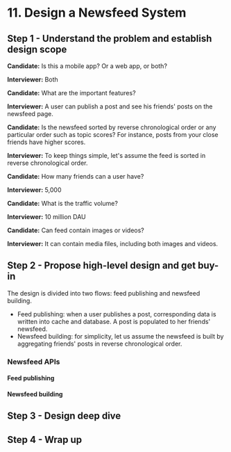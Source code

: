 # 11. Design a Newsfeed System

## Step 1 - Understand the problem and establish design scope

__Candidate:__ Is this a mobile app? Or a web app, or both?

__Interviewer:__ Both


__Candidate:__ What are the important features?

__Interviewer:__ A user can publish a post and see his friends' posts on the newsfeed page.


__Candidate:__ Is the newsfeed sorted by reverse chronological order or any particular order such as topic scores? For instance, posts from your close friends have higher scores.

__Interviewer:__ To keep things simple, let's assume the feed is sorted in reverse chronological order.


__Candidate:__ How many friends can a user have?

__Interviewer:__ 5,000


__Candidate:__ What is the traffic volume?

__Interviewer:__ 10 million DAU


__Candidate:__ Can feed contain images or videos?

__Interviewer:__ It can contain media files, including both images and videos.

## Step 2 - Propose high-level design and get buy-in

The design is divided into two flows: feed publishing and newsfeed building.

- Feed publishing: when a user publishes a post, corresponding data is written into cache and database. A post is populated to her friends' newsfeed.
- Newsfeed building: for simplicity, let us assume the newsfeed is built by aggregating friends' posts in reverse chronological order.

### Newsfeed APIs

#### Feed publishing

#### Newsfeed building

## Step 3 - Design deep dive

## Step 4 - Wrap up
